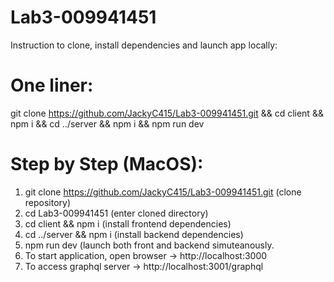 # Lab3-009941451

Instruction to clone, install dependencies and launch app locally:

# One liner: 
git clone https://github.com/JackyC415/Lab3-009941451.git && cd client && npm i && cd ../server && npm i && npm run dev

# Step by Step (MacOS):
1) git clone https://github.com/JackyC415/Lab3-009941451.git (clone repository)
2) cd Lab3-009941451 (enter cloned directory)
3) cd client && npm i (install frontend dependencies)
4) cd ../server && npm i (install backend dependencies)
5) npm run dev (launch both front and backend simuteanously.
6) To start application, open browser -> http://localhost:3000
7) To access graphql server -> http://localhost:3001/graphql
